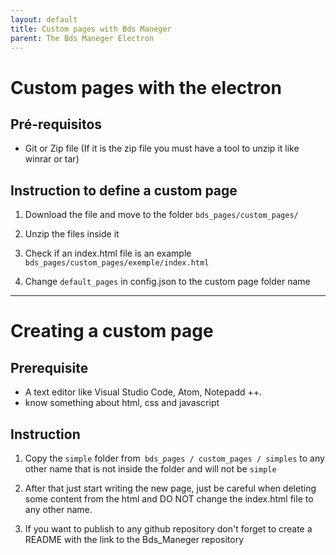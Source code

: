 ```yaml
---
layout: default
title: Custom pages with Bds Maneger
parent: The Bds Maneger Electron
---
```


# Custom pages with the electron

## Pré-requisitos

- Git or Zip file (If it is the zip file you must have a tool to unzip it like winrar or tar)

## Instruction to define a custom page

1. Download the file and move to the folder `bds_pages/custom_pages/`

2. Unzip the files inside it

3. Check if an index.html file is an example `bds_pages/custom_pages/exemple/index.html`

4. Change `default_pages` in config.json to the custom page folder name

----

# Creating a custom page

## Prerequisite

- A text editor like Visual Studio Code, Atom, Notepadd ++.
- know something about html, css and javascript

## Instruction

1. Copy the `simple` folder from` bds_pages / custom_pages / simples` to any other name that is not inside the folder and will not be `simple`

2. After that just start writing the new page, just be careful when deleting some content from the html and DO NOT change the index.html file to any other name.

3. If you want to publish to any github repository don't forget to create a README with the link to the Bds_Maneger repository
